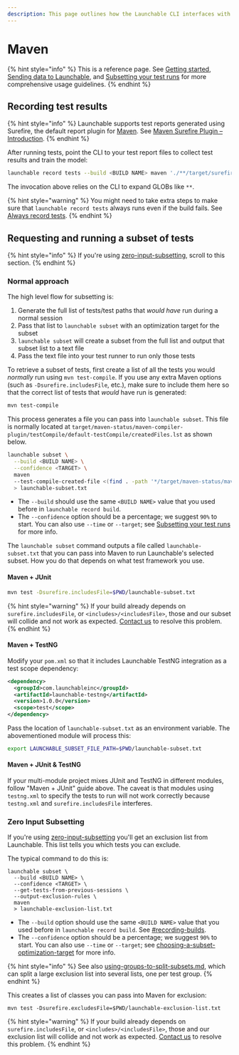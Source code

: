 ```yaml
---
description: This page outlines how the Launchable CLI interfaces with Maven.
---
```


# Maven

{% hint style="info" %}
This is a reference page. See [Getting started](../../getting-started.md), [Sending data to Launchable](../../sending-data-to-launchable/), and [Subsetting your test runs](../../features/predictive-test-selection/) for more comprehensive usage guidelines.
{% endhint %}

## Recording test results

{% hint style="info" %}
Launchable supports test reports generated using Surefire, the default report plugin for [Maven](https://maven.apache.org). See [Maven Surefire Plugin – Introduction](https://maven.apache.org/surefire/maven-surefire-plugin/).
{% endhint %}

After running tests, point the CLI to your test report files to collect test results and train the model:

```bash
launchable record tests --build <BUILD NAME> maven './**/target/surefire-reports'
```

The invocation above relies on the CLI to expand GLOBs like `**`.

{% hint style="warning" %}
You might need to take extra steps to make sure that `launchable record tests` always runs even if the build fails. See [Always record tests](../../sending-data-to-launchable/ensuring-record-tests-always-runs.md).
{% endhint %}

## Requesting and running a subset of tests

{% hint style="info" %}
If you're using [zero-input-subsetting](../../features/predictive-test-selection/requesting-and-running-a-subset-of-tests/zero-input-subsetting/ "mention"), scroll to this section.
{% endhint %}

### Normal approach

The high level flow for subsetting is:

1. Generate the full list of tests/test paths that _would have_ run during a normal session
2. Pass that list to `launchable subset` with an optimization target for the subset
3. `launchable subset` will create a subset from the full list and output that subset list to a text file
4. Pass the text file into your test runner to run only those tests

To retrieve a subset of tests, first create a list of all the tests you would _normally_ run using `mvn test-compile`. If you use any extra Maven options (such as `-Dsurefire.includesFile`, etc.), make sure to include them here so that the correct list of tests that _would_ have run is generated:

```bash
mvn test-compile
```

This process generates a file you can pass into `launchable subset`. This file is normally located at `target/maven-status/maven-compiler-plugin/testCompile/default-testCompile/createdFiles.lst` as shown below.

```bash
launchable subset \
  --build <BUILD NAME> \
  --confidence <TARGET> \
  maven
  --test-compile-created-file <(find . -path '*/target/maven-status/maven-compiler-plugin/testCompile/default-testCompile/createdFiles.lst' -exec cat {} \;)
  > launchable-subset.txt
```

* The `--build` should use the same `<BUILD NAME>` value that you used before in `launchable record build`.
* The `--confidence` option should be a percentage; we suggest `90%` to start. You can also use `--time` or `--target`; see [Subsetting your test runs](../../features/predictive-test-selection/) for more info.

The `launchable subset` command outputs a file called `launchable-subset.txt` that you can pass into Maven to run Launchable's selected subset. How you do that depends on what test framework you use.

#### Maven + JUnit

```bash
mvn test -Dsurefire.includesFile=$PWD/launchable-subset.txt
```

{% hint style="warning" %}
If your build already depends on `surefire.includesFile`, or `<includes>/<includesFile>`, those and our subset will collide and not work as expected. [Contact us](https://www.launchableinc.com/support) to resolve this problem.
{% endhint %}

#### Maven + TestNG

Modify your `pom.xml` so that it includes Launchable TestNG integration as a test scope dependency:

```xml
<dependency>
  <groupId>com.launchableinc</groupId>
  <artifactId>launchable-testng</artifactId>
  <version>1.0.0</version>
  <scope>test</scope>
</dependency>
```

Pass the location of `launchable-subset.txt` as an environment variable. The abovementioned module will process this:

```bash
export LAUNCHABLE_SUBSET_FILE_PATH=$PWD/launchable-subset.txt
```

#### Maven + JUnit & TestNG

If your multi-module project mixes JUnit and TestNG in different modules, follow "Maven + JUnit" guide above. The caveat is that modules using `testng.xml` to specify the tests to run will not work correctly because `testng.xml` and `surefire.includesFile` interferes.

### Zero Input Subsetting

If you're using [zero-input-subsetting](../../features/predictive-test-selection/requesting-and-running-a-subset-of-tests/zero-input-subsetting/ "mention") you'll get an exclusion list from Launchable. This list tells you which tests you can exclude.

The typical command to do this is:

```
launchable subset \
  --build <BUILD NAME> \
  --confidence <TARGET> \
  --get-tests-from-previous-sessions \
  --output-exclusion-rules \
  maven
  > launchable-exclusion-list.txt
```

* The `--build` option should use the same `<BUILD NAME>` value that you used before in `launchable record build`. See [#recording-builds](../../sending-data-to-launchable/#recording-builds "mention").
* The `--confidence` option should be a percentage; we suggest `90%` to start. You can also use `--time` or `--target`; see [choosing-a-subset-optimization-target](../../features/predictive-test-selection/requesting-and-running-a-subset-of-tests/choosing-a-subset-optimization-target/ "mention") for more info.

{% hint style="info" %}
See also [using-groups-to-split-subsets.md](../../features/predictive-test-selection/requesting-and-running-a-subset-of-tests/zero-input-subsetting/using-groups-to-split-subsets.md "mention"), which can split a large exclusion list into several lists, one per test group.
{% endhint %}

This creates a list of classes you can pass into Maven for exclusion:

```
mvn test -Dsurefire.excludesFile=$PWD/launchable-exclusion-list.txt
```

{% hint style="warning" %}
If your build already depends on `surefire.includesFile`, or `<includes>/<includesFile>`, those and our exclusion list will collide and not work as expected. [Contact us](https://www.launchableinc.com/support) to resolve this problem.
{% endhint %}
